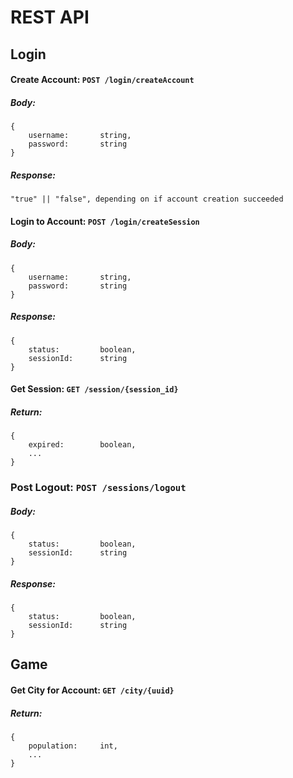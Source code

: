 # REST API

## Login

#### Create Account: `POST /login/createAccount`
##### Body:
```
{
    username:       string,
    password:       string
}
```

##### Response:
```
"true" || "false", depending on if account creation succeeded
```

#### Login to Account: `POST /login/createSession`
##### Body:
```
{
    username:       string,
    password:       string
}
```

##### Response:
```
{
    status:         boolean,
    sessionId:      string
}
```

#### Get Session: `GET /session/{session_id}`
##### Return:
```
{
    expired:        boolean,
    ...
}
```

### Post Logout: `POST /sessions/logout`
##### Body:
```
{
    status:         boolean,
    sessionId:      string
}
```

##### Response:
```
{
    status:         boolean,
    sessionId:      string
}
```


## Game

#### Get City for Account: `GET /city/{uuid}`
##### Return:
```
{
    population:     int,
    ...
}
```

